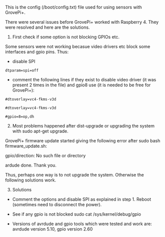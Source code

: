This is the config (/boot/config.txt) file used for using sensors with GrovePi+. 

There were several issues before GrovePi+ worked with Raspberry 4. They were resolved and here are the solutions.

1. First check if some option is not blocking GPIOs etc. 

Some sensors were not working becasue video drivers etc block some interfaces and gpio pins. Thus:

  - disable SPI 

`dtparam=spi=off`

- comment the following lines if they exist to disable video driver (it was present 2 times in the file) and gpio8 use (it is needed to be free for GrovePi+):

`#dtoverlay=vc4-fkms-v3d`

`#dtoverlay=vc4-fkms-v3d`

`#gpio=8=op,dh`

2. Most problems happened after dist-upgrade or upgrading the system with sudo apt-get upgrade.

GrovePi+ firmware update started giving the following error after sudo bash firmware_update.sh:

gpio/direction: No such file or directory

ardude done. Thank you.

Thus, perhaps one way is to not upgrade the system. Otherwise the following solutions work.

3. Solutions

- Comment the options and disable SPI as explained in step 1. Reboot (sometimes need to disconnect the power).

- See if any gpio is not blocked
sudo cat /sys/kernel/debug/gpio

- Versions of avrdude and gpio tools which were tested and work are:
avrdude version 5.10, gpio version 2.60


